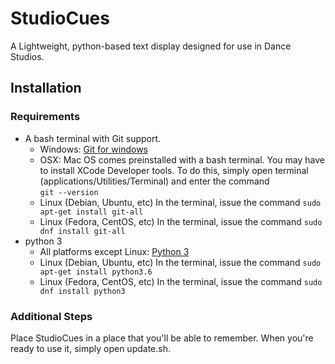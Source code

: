 # StudioCues
A Lightweight, python-based text display designed for use in Dance Studios.  

## Installation  
### Requirements  
- A bash terminal with Git support.
    - Windows: [Git for windows](https://git-scm.com/download/win)
    - OSX: Mac OS comes preinstalled with a bash terminal. You may have to install XCode Developer tools. To do this, simply open terminal (applications/Utilities/Terminal) and enter the command  
     `git --version`
    - Linux (Debian, Ubuntu, etc) In the terminal, issue the command `sudo apt-get install git-all`
    - Linux (Fedora, CentOS, etc) In the terminal, issue the command `sudo dnf install git-all` 
- python 3
    - All platforms except Linux: [Python 3](https://www.python.org/downloads/)
    - Linux (Debian, Ubuntu, etc) In the terminal, issue the command `sudo apt-get install python3.6`
    - Linux (Fedora, CentOS, etc) In the terminal, issue the command `sudo dnf install python3` 
### Additional Steps
Place StudioCues in a place that you'll be able to remember. When you're ready to use it, simply open <span>update</span>.sh.